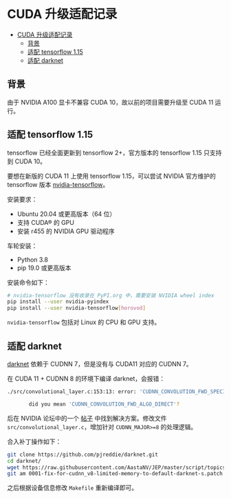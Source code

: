 # CUDA 升级适配记录

- [CUDA 升级适配记录](#cuda-升级适配记录)
  - [背景](#背景)
  - [适配 tensorflow 1.15](#适配-tensorflow-115)
  - [适配 darknet](#适配-darknet)

## 背景

由于 NVIDIA A100 显卡不兼容 CUDA 10，故以前的项目需要升级至 CUDA 11 运行。

## 适配 tensorflow 1.15

tensorflow 已经全面更新到 tensorflow 2+，官方版本的 tensorflow 1.15 只支持到 CUDA 10。

要想在新版的 CUDA 11 上使用 tensorflow 1.15，可以尝试 NVIDIA 官方维护的 tensorflow 版本 [nvidia-tensorflow](https://github.com/NVIDIA/tensorflow)。

安装要求：
- Ubuntu 20.04 或更高版本（64 位）
- 支持 CUDA® 的 GPU
- 安装 r455 的 NVIDIA GPU 驱动程序

车轮安装：

- Python 3.8
- pip 19.0 或更高版本

安装命令如下：

```bash
# nvidia-tensorflow 没有收录在 PyPI.org 中，需要安装 NVIDIA wheel index
pip install --user nvidia-pyindex
pip install --user nvidia-tensorflow[horovod]
```

`nvidia-tensorflow` 包括对 Linux 的 CPU 和 GPU 支持。

## 适配 darknet

[darknet](https://github.com/pjreddie/darknet) 依赖于 CUDNN 7，但是没有与 CUDA11 对应的 CUDNN 7。

在 CUDA 11 + CUDNN 8 的环境下编译 darknet，会报错：

```bash
./src/convolutional_layer.c:153:13: error: 'CUDNN_CONVOLUTION_FWD_SPECIFY_WORKSPACE_LIMIT' undeclared (first use in this function);

       did you mean 'CUDNN_CONVOLUTION_FWD_ALGO_DIRECT'?
```

后在 NVIDIA 论坛中的一个 [帖子](https://forums.developer.nvidia.com/t/darknet-compile-error-with-cudnn-8/141115) 中找到解决方案。修改文件 `src/convolutional_layer.c`，增加针对 `CUDNN_MAJOR>=8` 的处理逻辑。

合入补丁操作如下：

```bash
git clone https://github.com/pjreddie/darknet.git
cd darknet/
wget https://raw.githubusercontent.com/AastaNV/JEP/master/script/topics/0001-fix-for-cudnn_v8-limited-memory-to-default-darknet-s.patch
git am 0001-fix-for-cudnn_v8-limited-memory-to-default-darknet-s.patch
```

之后根据设备信息修改 `Makefile` 重新编译即可。
